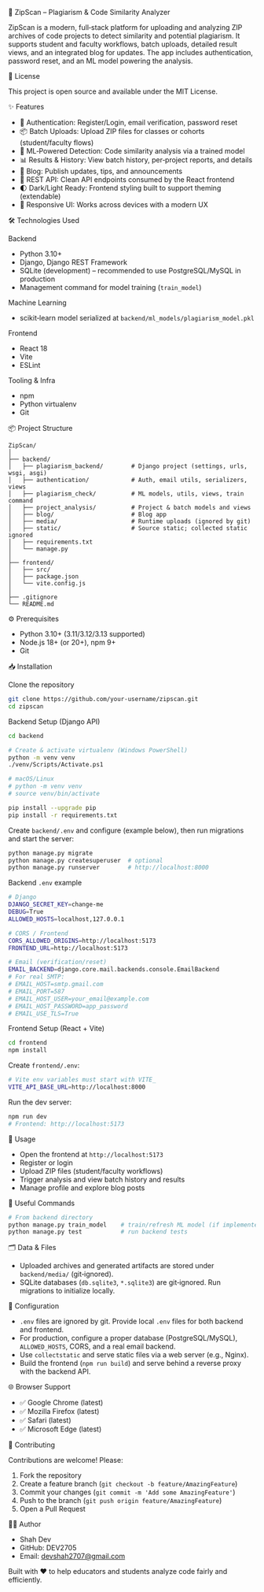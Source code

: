🚀 ZipScan – Plagiarism & Code Similarity Analyzer

ZipScan is a modern, full‑stack platform for uploading and analyzing ZIP archives of code projects to detect similarity and potential plagiarism. It supports student and faculty workflows, batch uploads, detailed result views, and an integrated blog for updates. The app includes authentication, password reset, and an ML model powering the analysis.

🧾 License

This project is open source and available under the MIT License.

✨ Features

- 🔐 Authentication: Register/Login, email verification, password reset
- 📦 Batch Uploads: Upload ZIP files for classes or cohorts (student/faculty flows)
- 🤖 ML‑Powered Detection: Code similarity analysis via a trained model
- 📊 Results & History: View batch history, per‑project reports, and details
- 📰 Blog: Publish updates, tips, and announcements
- 🎯 REST API: Clean API endpoints consumed by the React frontend
- 🌓 Dark/Light Ready: Frontend styling built to support theming (extendable)
- 📱 Responsive UI: Works across devices with a modern UX

🛠️ Technologies Used

Backend

- Python 3.10+
- Django, Django REST Framework
- SQLite (development) – recommended to use PostgreSQL/MySQL in production
- Management command for model training (`train_model`)

Machine Learning

- scikit‑learn model serialized at `backend/ml_models/plagiarism_model.pkl`

Frontend

- React 18
- Vite
- ESLint

Tooling & Infra

- npm
- Python virtualenv
- Git

📦 Project Structure

```
ZipScan/
│
├── backend/
│   ├── plagiarism_backend/        # Django project (settings, urls, wsgi, asgi)
│   ├── authentication/            # Auth, email utils, serializers, views
│   ├── plagiarism_check/          # ML models, utils, views, train command
│   ├── project_analysis/          # Project & batch models and views
│   ├── blog/                      # Blog app
│   ├── media/                     # Runtime uploads (ignored by git)
│   ├── static/                    # Source static; collected static ignored
│   ├── requirements.txt
│   └── manage.py
│
├── frontend/
│   ├── src/
│   ├── package.json
│   └── vite.config.js
│
├── .gitignore
└── README.md
```

⚙️ Prerequisites

- Python 3.10+ (3.11/3.12/3.13 supported)
- Node.js 18+ (or 20+), npm 9+
- Git

📥 Installation

Clone the repository

```bash
git clone https://github.com/your-username/zipscan.git
cd zipscan
```

Backend Setup (Django API)

```bash
cd backend

# Create & activate virtualenv (Windows PowerShell)
python -m venv venv
./venv/Scripts/Activate.ps1

# macOS/Linux
# python -m venv venv
# source venv/bin/activate

pip install --upgrade pip
pip install -r requirements.txt
```

Create `backend/.env` and configure (example below), then run migrations and start the server:

```bash
python manage.py migrate
python manage.py createsuperuser  # optional
python manage.py runserver        # http://localhost:8000
```

Backend `.env` example

```bash
# Django
DJANGO_SECRET_KEY=change-me
DEBUG=True
ALLOWED_HOSTS=localhost,127.0.0.1

# CORS / Frontend
CORS_ALLOWED_ORIGINS=http://localhost:5173
FRONTEND_URL=http://localhost:5173

# Email (verification/reset)
EMAIL_BACKEND=django.core.mail.backends.console.EmailBackend
# For real SMTP:
# EMAIL_HOST=smtp.gmail.com
# EMAIL_PORT=587
# EMAIL_HOST_USER=your_email@example.com
# EMAIL_HOST_PASSWORD=app_password
# EMAIL_USE_TLS=True
```

Frontend Setup (React + Vite)

```bash
cd frontend
npm install
```

Create `frontend/.env`:

```bash
# Vite env variables must start with VITE_
VITE_API_BASE_URL=http://localhost:8000
```

Run the dev server:

```bash
npm run dev
# Frontend: http://localhost:5173
```

🚀 Usage

- Open the frontend at `http://localhost:5173`
- Register or login
- Upload ZIP files (student/faculty workflows)
- Trigger analysis and view batch history and results
- Manage profile and explore blog posts

🧪 Useful Commands

```bash
# From backend directory
python manage.py train_model    # train/refresh ML model (if implemented)
python manage.py test           # run backend tests
```

🗂 Data & Files

- Uploaded archives and generated artifacts are stored under `backend/media/` (git‑ignored).
- SQLite databases (`db.sqlite3`, `*.sqlite3`) are git‑ignored. Run migrations to initialize locally.

🔧 Configuration

- `.env` files are ignored by git. Provide local `.env` files for both backend and frontend.
- For production, configure a proper database (PostgreSQL/MySQL), `ALLOWED_HOSTS`, CORS, and a real email backend.
- Use `collectstatic` and serve static files via a web server (e.g., Nginx).
- Build the frontend (`npm run build`) and serve behind a reverse proxy with the backend API.

🌐 Browser Support

- ✅ Google Chrome (latest)
- ✅ Mozilla Firefox (latest)
- ✅ Safari (latest)
- ✅ Microsoft Edge (latest)

🤝 Contributing

Contributions are welcome! Please:

1) Fork the repository
2) Create a feature branch (`git checkout -b feature/AmazingFeature`)
3) Commit your changes (`git commit -m 'Add some AmazingFeature'`)
4) Push to the branch (`git push origin feature/AmazingFeature`)
5) Open a Pull Request

👨‍💻 Author

- Shah Dev
- GitHub: DEV2705
- Email: devshah2707@gmail.com  


Built with ❤️ to help educators and students analyze code fairly and efficiently.
